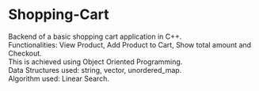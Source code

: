 # Shopping-Cart
Backend of a basic shopping cart application in C++.<br>
Functionalities: View Product, Add Product to Cart, Show total amount and Checkout.<br>
This is achieved using Object Oriented Programming.<br>
Data Structures used: string, vector, unordered_map.<br>
Algorithm used: Linear Search.
